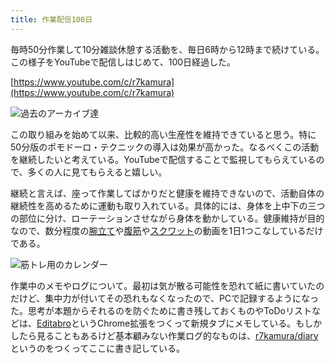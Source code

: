 ```yaml
---
title: 作業配信100日
---
```

毎時50分作業して10分雑談休憩する活動を、毎日6時から12時まで続けている。この様子をYouTubeで配信しはじめて、100日経過した。

[https://www.youtube.com/c/r7kamura](https://www.youtube.com/c/r7kamura)

![](https://lh6.googleusercontent.com/8vcDJwhvxyRXYEEzdy-pO7ekQxTKYglpjFFAvsFAKbN0b0-wAKxBqzQWlZLqAJ_8JvIgjcngvcLPoO183zQmUoDGgPJIvi4JrC1SLFLqpvA2sD3DdMOE0UqyqgULDVx0j2vHMYcsG3J2PuFkYMtRTxo "過去のアーカイブ達")

この取り組みを始めて以来、比較的高い生産性を維持できていると思う。特に50分版のポモドーロ・テクニックの導入は効果が高かった。なるべくこの活動を継続したいと考えている。YouTubeで配信することで監視してもらえているので、多くの人に見てもらえると嬉しい。

継続と言えば、座って作業してばかりだと健康を維持できないので、活動自体の継続性を高めるために運動も取り入れている。具体的には、身体を上中下の三つの部位に分け、ローテーションさせながら身体を動かしている。健康維持が目的なので、数分程度の[腕立て](https://www.youtube.com/watch?v=AL6KJ4gPx0c)や[腹筋](https://www.youtube.com/watch?v=RXlnM5K6vMc)や[スクワット](https://www.youtube.com/watch?v=LOuh44mpQRg)の動画を1日1つこなしているだけである。

![](https://lh5.googleusercontent.com/C5PYbPxMXrRf9rdU84QVXarCMFr1yF70F4sroRZNe5LbQQXOWeu8JkMAEKjbt_SviMVSBhfXIF6mMaI3tNieyyOyRfYx3oJHOMmiqU6CVrVE4Iq99xAnERROPtINjIwX1gnj9dR3_kHW_Em-J31dug "筋トレ用のカレンダー")

作業中のメモやログについて。最初は気が散る可能性を恐れて紙に書いていたのだけど、集中力が付いてその恐れもなくなったので、PCで記録するようになった。思考が本題からそれるのを防ぐために書き残しておくものやToDoリストなどは、[Editabro](https://chrome.google.com/webstore/detail/editabro/eodgdnjgkjjlohklhoaapfhghgcoihmf)というChrome拡張をつくって新規タブにメモしている。もしかしたら見ることもあるけど基本顧みない作業ログ的なものは、[r7kamura/diary](https://r7kamura.github.io/diary/)というのをつくってここに書き記している。
